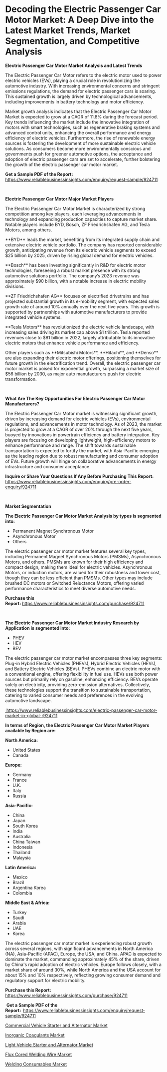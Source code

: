 <p><h1>Decoding the Electric Passenger Car Motor Market: A Deep Dive into the Latest Market Trends, Market Segmentation, and Competitive Analysis</h1></p><p><strong>Electric Passenger Car Motor Market Analysis and Latest Trends</strong></p>
<p><p>The Electric Passenger Car Motor refers to the electric motor used to power electric vehicles (EVs), playing a crucial role in revolutionizing the automotive industry. With increasing environmental concerns and stringent emissions regulations, the demand for electric passenger cars is soaring. This sustained growth is largely driven by technological advancements, including improvements in battery technology and motor efficiency.</p><p>Market growth analysis indicates that the Electric Passenger Car Motor Market is expected to grow at a CAGR of 11.8% during the forecast period. Key trends influencing the market include the innovative integration of motors with smart technologies, such as regenerative braking systems and advanced control units, enhancing the overall performance and energy efficiency of electric vehicles. Furthermore, the rise of renewable energy sources is fostering the development of more sustainable electric vehicle solutions. As consumers become more environmentally conscious and governments push for greener automotive options, the acceptance and adoption of electric passenger cars are set to accelerate, further bolstering the growth of the electric passenger car motor market.</p></p>
<p><strong>Get a Sample PDF of the Report:&nbsp;</strong> <a href="https://www.reliablebusinessinsights.com/enquiry/request-sample/924711?utm_campaign=102&utm_medium=2&utm_source=Github&utm_content=ia&utm_term=12122024&utm_id=electric-passenger-car-motor">https://www.reliablebusinessinsights.com/enquiry/request-sample/924711</a></p>
<p>&nbsp;</p>
<p><strong>Electric Passenger Car Motor Major Market Players</strong></p>
<p><p>The Electric Passenger Car Motor Market is characterized by strong competition among key players, each leveraging advancements in technology and expanding production capacities to capture market share. Notable players include BYD, Bosch, ZF Friedrichshafen AG, and Tesla Motors, among others.</p><p>**BYD** leads the market, benefiting from its integrated supply chain and extensive electric vehicle portfolio. The company has reported considerable growth, anticipating revenue from its electric vehicle segments to exceed $25 billion by 2025, driven by rising global demand for electric vehicles.</p><p>**Bosch** has been investing significantly in R&D for electric motor technologies, foreseeing a robust market presence with its strong automotive solutions portfolio. The company’s 2023 revenue was approximately $90 billion, with a notable increase in electric mobility divisions.</p><p>**ZF Friedrichshafen AG** focuses on electrified drivetrains and has projected substantial growth in its e-mobility segment, with expected sales growth rate of around 10% annually over the next five years. This growth is supported by partnerships with automotive manufacturers to provide integrated vehicle systems.</p><p>**Tesla Motors** has revolutionized the electric vehicle landscape, with increasing sales driving its market cap above $1 trillion. Tesla reported revenues close to $81 billion in 2022, largely attributable to its innovative electric motors that enhance vehicle performance and efficiency.</p><p>Other players such as **Mitsubishi Motors**, **Hitachi**, and **Denso** are also expanding their electric motor offerings, positioning themselves for future growth in the electrification trend. Overall, the electric passenger car motor market is poised for exponential growth, surpassing a market size of $56 billion by 2030, as major auto manufacturers push for electric transformation.</p></p>
<p>&nbsp;</p>
<p><strong>What Are The Key Opportunities For Electric Passenger Car Motor Manufacturers?</strong></p>
<p><p>The Electric Passenger Car Motor market is witnessing significant growth, driven by increasing demand for electric vehicles (EVs), environmental regulations, and advancements in motor technology. As of 2023, the market is projected to grow at a CAGR of over 20% through the next five years, buoyed by innovations in powertrain efficiency and battery integration. Key players are focusing on developing lightweight, high-efficiency motors to enhance performance and range. The shift towards sustainable transportation is expected to fortify the market, with Asia-Pacific emerging as the leading region due to robust manufacturing and consumer adoption of EVs. Future growth will hinge on collaborative advancements in energy infrastructure and consumer acceptance.</p></p>
<p><strong>Inquire or Share Your Questions If Any Before Purchasing This Report:</strong> <a href="https://www.reliablebusinessinsights.com/enquiry/pre-order-enquiry/924711?utm_campaign=102&utm_medium=2&utm_source=Github&utm_content=ia&utm_term=12122024&utm_id=electric-passenger-car-motor">https://www.reliablebusinessinsights.com/enquiry/pre-order-enquiry/924711</a></p>
<p>&nbsp;</p>
<p><strong>Market Segmentation</strong></p>
<p><strong>The Electric Passenger Car Motor Market Analysis by types is segmented into:</strong></p>
<p><ul><li>Permanent Magnet Synchronous Motor</li><li>Asynchronous Motor</li><li>Others</li></ul></p>
<p><p>The electric passenger car motor market features several key types, including Permanent Magnet Synchronous Motors (PMSMs), Asynchronous Motors, and others. PMSMs are known for their high efficiency and compact design, making them ideal for electric vehicles. Asynchronous Motors, or induction motors, are valued for their robustness and lower cost, though they can be less efficient than PMSMs. Other types may include brushed DC motors or Switched Reluctance Motors, offering varied performance characteristics to meet diverse automotive needs.</p></p>
<p><strong>Purchase this Report:&nbsp;</strong><a href="https://www.reliablebusinessinsights.com/purchase/924711?utm_campaign=102&utm_medium=2&utm_source=Github&utm_content=ia&utm_term=12122024&utm_id=electric-passenger-car-motor">https://www.reliablebusinessinsights.com/purchase/924711</a></p>
<p>&nbsp;</p>
<p><strong>The Electric Passenger Car Motor Market Industry Research by Application is segmented into:</strong></p>
<p><ul><li>PHEV</li><li>HEV</li><li>BEV</li></ul></p>
<p><p>The electric passenger car motor market encompasses three key segments: Plug-in Hybrid Electric Vehicles (PHEVs), Hybrid Electric Vehicles (HEVs), and Battery Electric Vehicles (BEVs). PHEVs combine an electric motor with a conventional engine, offering flexibility in fuel use. HEVs use both power sources but primarily rely on gasoline, enhancing efficiency. BEVs operate solely on electricity, providing zero-emission alternatives. Collectively, these technologies support the transition to sustainable transportation, catering to varied consumer needs and preferences in the evolving automotive landscape.</p></p>
<p><a href="https://www.reliablebusinessinsights.com/electric-passenger-car-motor-market-in-global-r924711?utm_campaign=102&utm_medium=2&utm_source=Github&utm_content=ia&utm_term=12122024&utm_id=electric-passenger-car-motor">&nbsp;https://www.reliablebusinessinsights.com/electric-passenger-car-motor-market-in-global-r924711</a></p>
<p><strong>In terms of Region, the Electric Passenger Car Motor Market Players available by Region are:</strong></p>
<p>
    <p> <strong> North America: </strong>
        <ul>
            <li>United States</li>
            <li>Canada</li>
        </ul>
        </p> 
    <p> <strong> Europe: </strong>
        <ul>
            <li>Germany</li>
            <li>France</li>
            <li>U.K.</li>
            <li>Italy</li>
            <li>Russia</li>
        </ul>
        </p> 
    <p> <strong> Asia-Pacific: </strong>
        <ul>
            <li>China</li>
            <li>Japan</li>
            <li>South Korea</li>
            <li>India</li>
            <li>Australia</li>
            <li>China Taiwan</li>
            <li>Indonesia</li>
            <li>Thailand</li>
            <li>Malaysia</li>
        </ul>
        </p> 
    <p> <strong> Latin America: </strong>
        <ul>
            <li>Mexico</li>
            <li>Brazil</li>
            <li>Argentina Korea</li>
            <li>Colombia</li>
        </ul>
        </p> 
    <p> <strong> Middle East & Africa: </strong>
        <ul>
            <li>Turkey</li>
            <li>Saudi</li>
            <li>Arabia</li>
            <li>UAE</li>
            <li>Korea</li>
        </ul>
    </p>
    </p>
<p><p>The electric passenger car motor market is experiencing robust growth across several regions, with significant advancements in North America (NA), Asia-Pacific (APAC), Europe, the USA, and China. APAC is expected to dominate the market, commanding approximately 45% of the share, driven by China's rapid adoption of electric vehicles. Europe follows closely, with a market share of around 30%, while North America and the USA account for about 15% and 10% respectively, reflecting growing consumer demand and regulatory support for electric mobility.</p></p>
<p><strong>Purchase this Report: </strong><a href="https://www.reliablebusinessinsights.com/purchase/924711?utm_campaign=102&utm_medium=2&utm_source=Github&utm_content=ia&utm_term=12122024&utm_id=electric-passenger-car-motor">https://www.reliablebusinessinsights.com/purchase/924711</a></p>
<p>&nbsp;<strong>Get a Sample PDF of the Report:&nbsp;&nbsp;</strong><a href="https://www.reliablebusinessinsights.com/enquiry/request-sample/924711?utm_campaign=102&utm_medium=2&utm_source=Github&utm_content=ia&utm_term=12122024&utm_id=electric-passenger-car-motor">https://www.reliablebusinessinsights.com/enquiry/request-sample/924711</a></p>
<p><strong></strong></p>
<p><p><a href="https://github.com/NarcisoFerry/Market-Research-Report-List-1/blob/main/commercial-vehicle-starter-and-alternator-market.md?utm_campaign=102&utm_medium=2&utm_source=Github&utm_content=ia&utm_term=12122024&utm_id=electric-passenger-car-motor">Commercial Vehicle Starter and Alternator Market</a></p><p><a href="https://www.linkedin.com/pulse/thorough-examinati-insightronics-rah0f?utm_campaign=102&utm_medium=2&utm_source=Github&utm_content=ia&utm_term=12122024&utm_id=electric-passenger-car-motor">Inorganic Coagulants Market</a></p><p><a href="https://github.com/FosterFahey91/Market-Research-Report-List-1/blob/main/light-vehicle-starter-and-alternator-market.md?utm_campaign=102&utm_medium=2&utm_source=Github&utm_content=ia&utm_term=12122024&utm_id=electric-passenger-car-motor">Light Vehicle Starter and Alternator Market</a></p><p><a href="https://www.linkedin.com/pulse/industry-experts-project-flux-cored-welding-wire-market-growth-ngm8e?utm_campaign=102&utm_medium=2&utm_source=Github&utm_content=ia&utm_term=12122024&utm_id=electric-passenger-car-motor">Flux Cored Welding Wire Market</a></p><p><a href="https://www.linkedin.com/pulse/welding-consumables-market-global-insights-sales-trends-a4cpe?utm_campaign=102&utm_medium=2&utm_source=Github&utm_content=ia&utm_term=12122024&utm_id=electric-passenger-car-motor">Welding Consumables Market</a></p></p>
